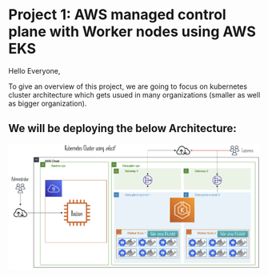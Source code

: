 # Project 1: AWS managed control plane with Worker nodes using AWS EKS

Hello Everyone,

To give an overview of this project, we are going to focus on kubernetes cluster architecture which gets usued in many organizations (smaller as well as bigger organization).

## We will be deploying the below Architecture:

![Cluster Architecture](../images/picture-1-1.png)